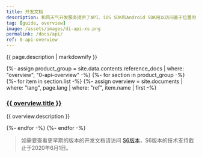 ```yaml
---
title: 开发文档
description: 和风天气开发服务提供了API、iOS SDK和Android SDK用以访问基于位置的天气数据，包括实况天气、30天预报、逐小时预报、空气质量AQI，灾害预警、分钟级降水、生活指数等天气数据服务。
tag: [guide, overview]
image: /assets/images/di-api-xs.png
permalink: /docs/api/
ref: 0-api-overview
---
```


{{ page.description | markdownify }}

<div class="row">
{%- assign product_group = site.data.contents.reference_docs | where: "overview", "0-api-overview" -%}
{%- for section in product_group -%}
{%- for item in section.list -%}
{%- assign overview = site.documents | where: "lang", page.lang | where: "ref", item.name | first -%}
    <div class="col-12 col-lg-4 col-md-6 mb-4">
        <div class="data p-3">
            <h3 class="mb-4"><a href="{{ overview.url}}">{{ overview.title }}</a></h3>
            <p class="mb-4">{{ overview.description }}</p>
        </div>
    </div>
{%- endfor -%} 
{%- endfor -%}  
</div>

> 如需要查看更早期的版本的开发文档请访问 [S6版本](/docs/legacy/api/s6/)，S6版本的技术支持截止于2020年6月1日。